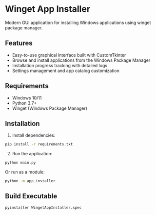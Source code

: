 # Winget App Installer

Modern GUI application for installing Windows applications using winget package manager.

## Features

- Easy-to-use graphical interface built with CustomTkinter
- Browse and install applications from the Windows Package Manager
- Installation progress tracking with detailed logs
- Settings management and app catalog customization

## Requirements

- Windows 10/11
- Python 3.7+
- Winget (Windows Package Manager)

## Installation

1. Install dependencies:
```bash
pip install -r requirements.txt
```

2. Run the application:
```bash
python main.py
```

Or run as a module:
```bash
python -m app_installer
```

## Build Executable

```bash
pyinstaller WingetAppInstaller.spec
```


